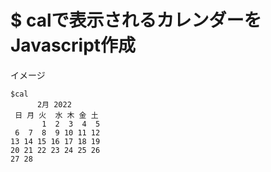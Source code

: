# $ calで表示されるカレンダーをJavascript作成
イメージ
```
$cal
      2月 2022
 日 月 火  水 木 金 土
       1  2  3  4  5
 6  7  8  9 10 11 12
13 14 15 16 17 18 19
20 21 22 23 24 25 26
27 28
```
